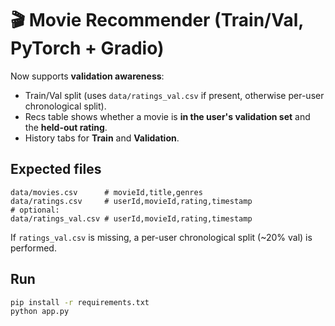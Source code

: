 # 🎬 Movie Recommender (Train/Val, PyTorch + Gradio)

Now supports **validation awareness**:
- Train/Val split (uses `data/ratings_val.csv` if present, otherwise per-user chronological split).
- Recs table shows whether a movie is **in the user's validation set** and the **held-out rating**.
- History tabs for **Train** and **Validation**.

## Expected files

```
data/movies.csv      # movieId,title,genres
data/ratings.csv     # userId,movieId,rating,timestamp
# optional:
data/ratings_val.csv # userId,movieId,rating,timestamp
```

If `ratings_val.csv` is missing, a per-user chronological split (~20% val) is performed.

## Run

```bash
pip install -r requirements.txt
python app.py
```
